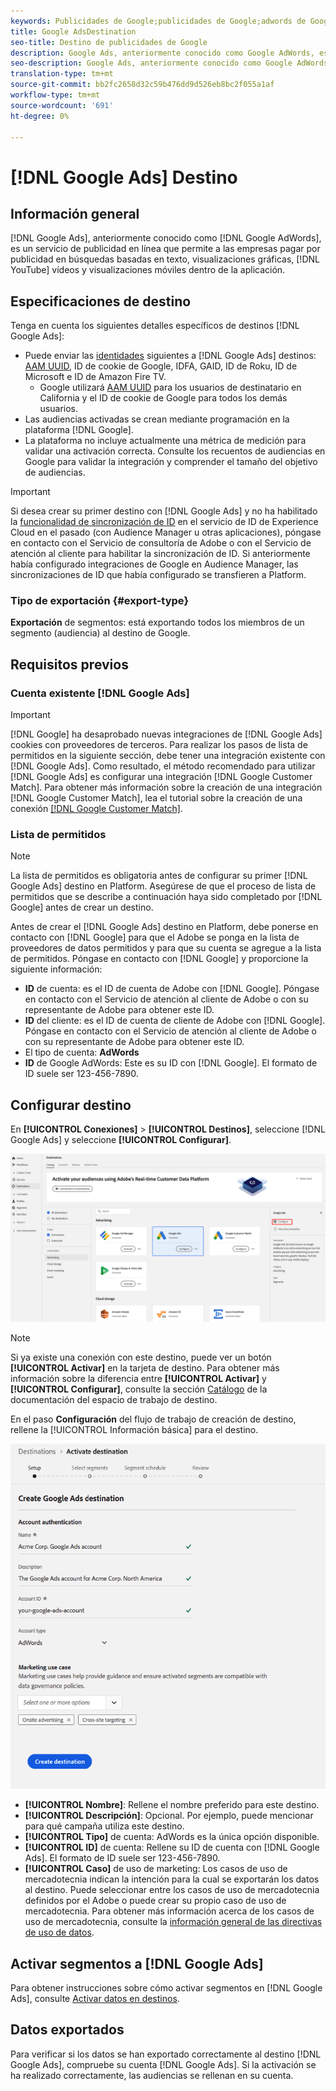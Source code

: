 ```yaml
---
keywords: Publicidades de Google;publicidades de Google;adwords de Google;Google AdWords;Google Adwords
title: Google AdsDestination
seo-title: Destino de publicidades de Google
description: Google Ads, anteriormente conocido como Google AdWords, es un servicio de publicidad en línea que permite a las empresas pagar por publicidad a través de búsquedas de texto, visualizaciones gráficas, vídeos de YouTube y visualizaciones móviles dentro de la aplicación.
seo-description: Google Ads, anteriormente conocido como Google AdWords, es un servicio de publicidad en línea que permite a las empresas pagar por publicidad a través de búsquedas de texto, visualizaciones gráficas, vídeos de YouTube y visualizaciones móviles dentro de la aplicación.
translation-type: tm+mt
source-git-commit: bb2fc2658d32c59b476dd9d526eb8bc2f055a1af
workflow-type: tm+mt
source-wordcount: '691'
ht-degree: 0%

---
```



# [!DNL Google Ads] Destino

## Información general

[!DNL Google Ads], anteriormente conocido como  [!DNL Google AdWords], es un servicio de publicidad en línea que permite a las empresas pagar por publicidad en búsquedas basadas en texto, visualizaciones gráficas,  [!DNL YouTube] vídeos y visualizaciones móviles dentro de la aplicación.

## Especificaciones de destino

Tenga en cuenta los siguientes detalles específicos de destinos [!DNL Google Ads]:

* Puede enviar las [identidades](../../../identity-service/namespaces.md) siguientes a [!DNL Google Ads] destinos: [AAM UUID](https://experienceleague.adobe.com/docs/audience-manager/user-guide/reference/ids-in-aam.html?lang=en), ID de cookie de Google, IDFA, GAID, ID de Roku, ID de Microsoft e ID de Amazon Fire TV.
   * Google utilizará [AAM UUID](https://experienceleague.adobe.com/docs/audience-manager/user-guide/reference/ids-in-aam.html?lang=en) para los usuarios de destinatario en California y el ID de cookie de Google para todos los demás usuarios.
* Las audiencias activadas se crean mediante programación en la plataforma [!DNL Google].
* La plataforma no incluye actualmente una métrica de medición para validar una activación correcta. Consulte los recuentos de audiencias en Google para validar la integración y comprender el tamaño del objetivo de audiencias.

>[!IMPORTANT]
>
>Si desea crear su primer destino con [!DNL Google Ads] y no ha habilitado la [funcionalidad de sincronización de ID](https://experienceleague.adobe.com/docs/id-service/using/id-service-api/methods/idsync.html) en el servicio de ID de Experience Cloud en el pasado (con Audience Manager u otras aplicaciones), póngase en contacto con el Servicio de consultoría de Adobe o con el Servicio de atención al cliente para habilitar la sincronización de ID. Si anteriormente había configurado integraciones de Google en Audience Manager, las sincronizaciones de ID que había configurado se transfieren a Platform.

### Tipo de exportación {#export-type}

**Exportación**  de segmentos: está exportando todos los miembros de un segmento (audiencia) al destino de Google.

## Requisitos previos

### Cuenta existente [!DNL Google Ads]

>[!IMPORTANT]
>
> [!DNL Google] ha desaprobado nuevas integraciones de  [!DNL Google Ads] cookies con proveedores de terceros. Para realizar los pasos de lista de permitidos en la siguiente sección, debe tener una integración existente con [!DNL Google Ads]. Como resultado, el método recomendado para utilizar [!DNL Google Ads] es configurar una integración [!DNL Google Customer Match]. Para obtener más información sobre la creación de una integración [!DNL Google Customer Match], lea el tutorial sobre la creación de una conexión [[!DNL Google Customer Match]](./google-customer-match.md).

### Lista de permitidos

>[!NOTE]
>
>La lista de permitidos es obligatoria antes de configurar su primer [!DNL Google Ads] destino en Platform. Asegúrese de que el proceso de lista de permitidos que se describe a continuación haya sido completado por [!DNL Google] antes de crear un destino.

Antes de crear el [!DNL Google Ads] destino en Platform, debe ponerse en contacto con [!DNL Google] para que el Adobe se ponga en la lista de proveedores de datos permitidos y para que su cuenta se agregue a la lista de permitidos. Póngase en contacto con [!DNL Google] y proporcione la siguiente información:

* **ID**  de cuenta: es el ID de cuenta de Adobe con  [!DNL Google]. Póngase en contacto con el Servicio de atención al cliente de Adobe o con su representante de Adobe para obtener este ID.
* **ID**  del cliente: es el ID de cuenta de cliente de Adobe con  [!DNL Google]. Póngase en contacto con el Servicio de atención al cliente de Adobe o con su representante de Adobe para obtener este ID.
* El tipo de cuenta: **AdWords**
* **ID**  de Google AdWords: Este es su ID con  [!DNL Google]. El formato de ID suele ser 123-456-7890.

## Configurar destino

En **[!UICONTROL Conexiones]** > **[!UICONTROL Destinos]**, seleccione [!DNL Google Ads] y seleccione **[!UICONTROL Configurar]**.

![Destino de Connect Google Ads](../../assets/catalog/advertising/google-ads-destination/catalog.png)

>[!NOTE]
>
>Si ya existe una conexión con este destino, puede ver un botón **[!UICONTROL Activar]** en la tarjeta de destino. Para obtener más información sobre la diferencia entre **[!UICONTROL Activar]** y **[!UICONTROL Configurar]**, consulte la sección [Catálogo](../../ui/destinations-workspace.md#catalog) de la documentación del espacio de trabajo de destino.

En el paso **Configuración** del flujo de trabajo de creación de destino, rellene la [!UICONTROL Información básica] para el destino.

![Información básica de Google Ads](../../assets/catalog/advertising/google-ads-destination/setup.png)

* **[!UICONTROL Nombre]**: Rellene el nombre preferido para este destino.
* **[!UICONTROL Descripción]**: Opcional. Por ejemplo, puede mencionar para qué campaña utiliza este destino.
* **[!UICONTROL Tipo]** de cuenta: AdWords es la única opción disponible.
* **[!UICONTROL ID]** de cuenta: Rellene su ID de cuenta con  [!DNL Google Ads]. El formato de ID suele ser 123-456-7890.
* **[!UICONTROL Caso]** de uso de marketing: Los casos de uso de mercadotecnia indican la intención para la cual se exportarán los datos al destino. Puede seleccionar entre los casos de uso de mercadotecnia definidos por el Adobe o puede crear su propio caso de uso de mercadotecnia. Para obtener más información acerca de los casos de uso de mercadotecnia, consulte la [información general de las directivas de uso de datos](../../../data-governance/policies/overview.md).

## Activar segmentos a [!DNL Google Ads]

Para obtener instrucciones sobre cómo activar segmentos en [!DNL Google Ads], consulte [Activar datos en destinos](../../ui/activate-destinations.md).

## Datos exportados

Para verificar si los datos se han exportado correctamente al destino [!DNL Google Ads], compruebe su cuenta [!DNL Google Ads]. Si la activación se ha realizado correctamente, las audiencias se rellenan en su cuenta.